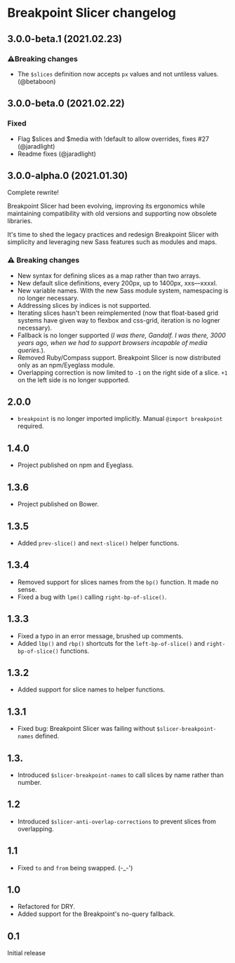 Breakpoint Slicer changelog
===========================



3.0.0-beta.1 (2021.02.23)
-------------------------

### ⚠Breaking changes
- The `$slices` definition now accepts `px` values and not untiless values. (@betaboon)



3.0.0-beta.0 (2021.02.22)
-------------------------

### Fixed
- Flag $slices and $media with !default to allow overrides, fixes #27 (@jaradlight)
- Readme fixes (@jaradlight)


3.0.0-alpha.0 (2021.01.30)
---------------------------

Complete rewrite!

Breakpoint Slicer had been evolving, improving its ergonomics while maintaining compatibility with old versions and supporting now obsolete libraries.

It's time to shed the legacy practices and redesign Breakpoint Slicer with simplicity and leveraging new Sass features such as modules and maps.

### ⚠ Breaking changes
- New syntax for defining slices as a map rather than two arrays.
- New default slice definitions, every 200px, up to 1400px, xxs—xxxxl.
- New variable names. With the new Sass module system, namespacing is no longer necessary.
- Addressing slices by indices is not supported.
- Iterating slices hasn't been reimplemented (now that float-based grid systems have given way to flexbox and css-grid, iteration is no logner necessary).
- Fallback is no longer supported (*I was there, Gandalf. I was there, 3000 years ago, when we had to support browsers incapable of media queries.*).
- Removed Ruby/Compass support. Breakpoint Slicer is now distributed only as an npm/Eyeglass module.
- Overlapping correction is now limited to `-1` on the right side of a slice. `+1` on the left side is no longer supported.


2.0.0
----

- `breakpoint` is no longer imported implicitly. Manual `@import breakpoint` required.


1.4.0
----

- Project published on npm and Eyeglass.

1.3.6
----

- Project published on Bower.

1.3.5
----

- Added `prev-slice()` and `next-slice()` helper functions.


1.3.4
----

- Removed support for slices names from the `bp()` function. It made no sense.
- Fixed a bug with `lpm()` calling `right-bp-of-slice()`.


1.3.3
----

- Fixed a typo in an error message, brushed up comments.
- Added `lbp()` and `rbp()` shortcuts for the `left-bp-of-slice()` and `right-bp-of-slice()` functions.


1.3.2
----

- Added support for slice names to helper functions.


1.3.1
----

- Fixed bug: Breakpoint Slicer was failing without `$slicer-breakpoint-names` defined.


1.3.
---

- Introduced `$slicer-breakpoint-names` to call slices by name rather than number.


1.2
---

- Introduced `$slicer-anti-overlap-corrections` to prevent slices from overlapping.


1.1
---

- Fixed `to` and `from` being swapped. (-_-')


1.0
---

- Refactored for DRY.
- Added support for the Breakpoint's no-query fallback.


0.1
---

Initial release
